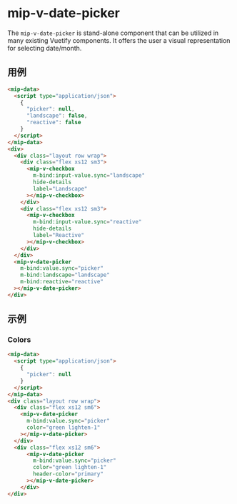 # mip-v-date-picker

The `mip-v-date-picker` is stand-alone component that can be utilized in many existing Vuetify components. It offers the user a visual representation for selecting date/month.

## 用例

```html
<mip-data>
  <script type="application/json">
    {
      "picker": null,
      "landscape": false,
      "reactive": false
    }
  </script>
</mip-data>
<div>
  <div class="layout row wrap">
    <div class="flex xs12 sm3">
      <mip-v-checkbox
        m-bind:input-value.sync="landscape"
        hide-details
        label="Landscape"
      ></mip-v-checkbox>
    </div>
    <div class="flex xs12 sm3">
      <mip-v-checkbox
        m-bind:input-value.sync="reactive"
        hide-details
        label="Reactive"
      ></mip-v-checkbox>
    </div>
  </div>
  <mip-v-date-picker
    m-bind:value.sync="picker"
    m-bind:landscape="landscape"
    m-bind:reactive="reactive"
  ></mip-v-date-picker>
</div>
```

## 示例

### Colors

```html
<mip-data>
  <script type="application/json">
    {
      "picker": null
    }
  </script>
</mip-data>
<div class="layout row wrap">
  <div class="flex xs12 sm6">
    <mip-v-date-picker
      m-bind:value.sync="picker"
      color="green lighten-1"
    ></mip-v-date-picker>
  </div>
  <div class="flex xs12 sm6">
      <mip-v-date-picker
        m-bind:value.sync="picker"
        color="green lighten-1"
        header-color="primary"
      ></mip-v-date-picker>
    </div>
</div>
```
